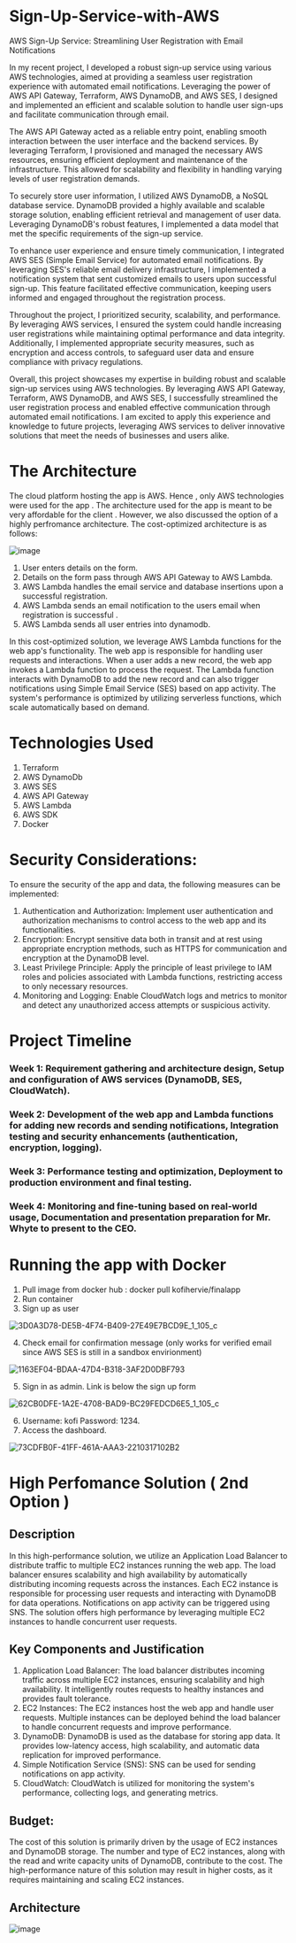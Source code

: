 # Sign-Up-Service-with-AWS
AWS Sign-Up Service: Streamlining User Registration with Email Notifications

In my recent project, I developed a robust sign-up service using various AWS technologies, aimed at providing a seamless user registration experience with automated email notifications. Leveraging the power of AWS API Gateway, Terraform, AWS DynamoDB, and AWS SES, I designed and implemented an efficient and scalable solution to handle user sign-ups and facilitate communication through email.

The AWS API Gateway acted as a reliable entry point, enabling smooth interaction between the user interface and the backend services. By leveraging Terraform, I provisioned and managed the necessary AWS resources, ensuring efficient deployment and maintenance of the infrastructure. This allowed for scalability and flexibility in handling varying levels of user registration demands.

To securely store user information, I utilized AWS DynamoDB, a NoSQL database service. DynamoDB provided a highly available and scalable storage solution, enabling efficient retrieval and management of user data. Leveraging DynamoDB's robust features, I implemented a data model that met the specific requirements of the sign-up service.

To enhance user experience and ensure timely communication, I integrated AWS SES (Simple Email Service) for automated email notifications. By leveraging SES's reliable email delivery infrastructure, I implemented a notification system that sent customized emails to users upon successful sign-up. This feature facilitated effective communication, keeping users informed and engaged throughout the registration process.

Throughout the project, I prioritized security, scalability, and performance. By leveraging AWS services, I ensured the system could handle increasing user registrations while maintaining optimal performance and data integrity. Additionally, I implemented appropriate security measures, such as encryption and access controls, to safeguard user data and ensure compliance with privacy regulations.

Overall, this project showcases my expertise in building robust and scalable sign-up services using AWS technologies. By leveraging AWS API Gateway, Terraform, AWS DynamoDB, and AWS SES, I successfully streamlined the user registration process and enabled effective communication through automated email notifications. I am excited to apply this experience and knowledge to future projects, leveraging AWS services to deliver innovative solutions that meet the needs of businesses and users alike.

# The Architecture
The cloud platform hosting the app is AWS. Hence , only AWS technologies were used for the app . The architecture used for the app is meant to be very affordable for the client . However, we also discussed the option of a highly perfromance architecture. The cost-optimized architecture is as follows:

![image](https://github.com/kaynert/-Sign-Up-Service-with-AWS/assets/18236391/cc8bf51d-9578-4362-a38e-b6d20e5255d8)

1. User enters details on the form.
2. Details on the form pass through AWS API Gateway to AWS Lambda.
3. AWS Lambda handles the email service and database insertions upon a successful registration.
4. AWS Lambda sends an email notification to the users email when registration is successful .
5. AWS Lambda sends all user entries into dynamodb. 

In this cost-optimized solution, we leverage AWS Lambda functions for the web app's functionality. The web app is responsible for handling user requests and interactions. When a user adds a new record, the web app invokes a Lambda function to process the request. The Lambda function interacts with DynamoDB to add the new record and can also trigger notifications using Simple Email Service (SES) based on app activity. The system's performance is optimized by utilizing serverless functions, which scale automatically based on demand.


# Technologies Used
1. Terraform
2. AWS DynamoDb
3. AWS SES
4. AWS API Gateway
5. AWS Lambda
6. AWS SDK
7. Docker 

# Security Considerations:
To ensure the security of the app and data, the following measures can be implemented:
1. Authentication and Authorization: Implement user authentication and authorization mechanisms to control access to the web app and its functionalities.
2. Encryption: Encrypt sensitive data both in transit and at rest using appropriate encryption methods, such as HTTPS for communication and encryption at the DynamoDB level.
3. Least Privilege Principle: Apply the principle of least privilege to IAM roles and policies associated with Lambda functions, restricting access to only necessary resources.
4. Monitoring and Logging: Enable CloudWatch logs and metrics to monitor and detect any unauthorized access attempts or suspicious activity.

# Project Timeline
 ### Week 1: Requirement gathering and architecture design, Setup and configuration of AWS services (DynamoDB, SES, CloudWatch).  
 ### Week 2: Development of the web app and Lambda functions for adding new records and sending notifications, Integration testing and security enhancements (authentication, encryption, logging).  
 ### Week 3: Performance testing and optimization, Deployment to production environment and final testing.  
 ### Week 4: Monitoring and fine-tuning based on real-world usage, Documentation and presentation preparation for Mr. Whyte to present to the CEO.  
 

# Running the app with Docker
1. Pull image from docker hub : docker pull kofihervie/finalapp
2. Run container
3. Sign up as user

![3D0A3D78-DE5B-4F74-B409-27E49E7BCD9E_1_105_c](https://github.com/kaynert/-Sign-Up-Service-with-AWS/assets/18236391/fb89fa5a-409c-4099-adf2-f2ac6a4a175a)

4. Check email for confirmation message (only works for verified email since AWS SES is still in a sandbox envirionment)

![1163EF04-BDAA-47D4-B318-3AF2D0DBF793](https://github.com/kaynert/-Sign-Up-Service-with-AWS/assets/18236391/73baf43c-3fad-4844-aa85-c540094dad26)

5. Sign in as admin. Link is below the sign up form

![62CB0DFE-1A2E-4708-BAD9-BC29FEDCD6E5_1_105_c](https://github.com/kaynert/-Sign-Up-Service-with-AWS/assets/18236391/791d76ac-a338-48a6-be4e-2582b693aeb3)

6. Username: kofi Password: 1234.
7. Access the dashboard.

![73CDFB0F-41FF-461A-AAA3-2210317102B2](https://github.com/kaynert/-Sign-Up-Service-with-AWS/assets/18236391/f176f18d-56e1-4336-82d4-ce9e7c9c9ef0)


# High Perfomance Solution ( 2nd Option )
## Description
In this high-performance solution, we utilize an Application Load Balancer to distribute traffic to multiple EC2 instances running the web app. The load balancer ensures scalability and high availability by automatically distributing incoming requests across the instances. Each EC2 instance is responsible for processing user requests and interacting with DynamoDB for data operations. Notifications on app activity can be triggered using SNS. The solution offers high performance by leveraging multiple EC2 instances to handle concurrent user requests.

## Key Components and Justification
1. Application Load Balancer: The load balancer distributes incoming traffic across multiple EC2 instances, ensuring scalability and high availability. It intelligently routes requests to healthy instances and provides fault tolerance.
2. EC2 Instances: The EC2 instances host the web app and handle user requests. Multiple instances can be deployed behind the load balancer to handle concurrent requests and improve performance.
3. DynamoDB: DynamoDB is used as the database for storing app data. It provides low-latency access, high scalability, and automatic data replication for improved performance.
4. Simple Notification Service (SNS): SNS can be used for sending notifications on app activity.
5. CloudWatch: CloudWatch is utilized for monitoring the system's performance, collecting logs, and generating metrics.

## Budget:
The cost of this solution is primarily driven by the usage of EC2 instances and DynamoDB storage. The number and type of EC2 instances, along with the read and write capacity units of DynamoDB, contribute to the cost. The high-performance nature of this solution may result in higher costs, as it requires maintaining and scaling EC2 instances.


## Architecture
![image](https://github.com/kaynert/-Sign-Up-Service-with-AWS/assets/18236391/40385a8d-1466-42e3-9c92-c2658c636102)








